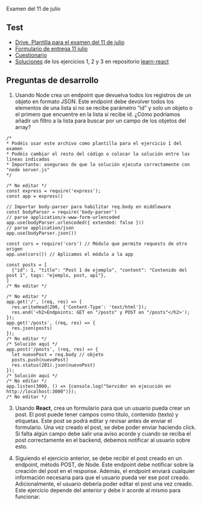 Examen del 11 de julio

## Test 
- [Drive. Plantilla para el examen del 11 de julio](https://drive.google.com/file/d/1TxP22BvYUImiN_ulUt05Gav_LLyhFYvX/view?usp=drive_link)
- [Formulario de entrega 11 julio](https://forms.gle/4s1u9rm44pBa3KSp6)
- [Cuestionario](https://forms.gle/JVkZFTH3kYFPBqKX9)
- [Soluciones](https://github.com/cesarlpb/learn-react/releases/tag/zip-examen-cdm) de los ejercicios 1, 2 y 3 en repositorio [learn-react](https://github.com/cesarlpb/learn-react/tree/cdm)

## Preguntas de desarrollo

1. Usando Node crea un endpoint que devuelva todos los registros de un objeto en formato JSON. Este endpoint debe devolver todos los elementos de una lista si no se recibe parámetro “id” y solo un objeto o el primero que encuentre en la lista si recibe id. ¿Cómo podríamos añadir un filtro a la lista para buscar por un campo de los objetos del array?

```
/*
* Podéis usar este archivo como plantilla para el ejercicio 1 del examen
* Podéis cambiar el resto del código o colocar la solución entre las líneas indicadas
* Importante: aseguraos de que la solución ejecuta correctamente con "node server.js"
*/

/* No editar */
const express = require('express');
const app = express()

// Importar body-parser para habilitar req.body en middleware
const bodyParser = require('body-parser')
// parse application/x-www-form-urlencoded
app.use(bodyParser.urlencoded({ extended: false }))
// parse application/json
app.use(bodyParser.json())

const cors = require('cors') // Módulo que permite requests de otro origen
app.use(cors()) // Aplicamos el módulo a la app

const posts = [
  {"id": 1, "title": "Post 1 de ejemplo", "content": "Contenido del post 1", tags: "ejemplo, post, api"},
]
/* No editar */
  
/* No editar */
app.get('/', (req, res) => {
  res.writeHead(200, {'Content-Type': 'text/html'});
  res.end('<h2>Endpoints: GET en "/posts" y POST en "/posts"</h2>');
});
app.get('/posts', (req, res) => {
  res.json(posts)
});
/* No editar */
/* Solución aquí */
app.post('/posts', (req, res) => {
  let nuevoPost = req.body // objeto
  posts.push(nuevoPost)
  res.status(201).json(nuevoPost)
});
/* Solución aquí */
/* No editar */
app.listen(3000, () => {console.log("Servidor en ejecución en http://localhost:3000")});
/* No editar */
```

3. Usando **React**, crea un formulario para que un usuario pueda crear un post. El post puede tener campos como título, contenido (texto) y etiquetas. Este post se podrá editar y revisar antes de enviar el formulario. Una vez creado el post, se debe poder enviar haciendo click. Si falta algún campo debe salir una aviso acorde y cuando se reciba el post correctamente en el backend, debemos notificar al usuario sobre esto.

4. Siguiendo el ejercicio anterior, se debe recibir el post creado en un endpoint, método POST, de Node. Este endpoint debe notificar sobre la creación del post en el response. Además, el endpoint enviará cualquier información necesaria para que el usuario pueda ver ese post creado. Adicionalmente, el usuario debería poder editar el post una vez creado. Este ejercicio depende del anterior y debe ir acorde al mismo para funcionar.
